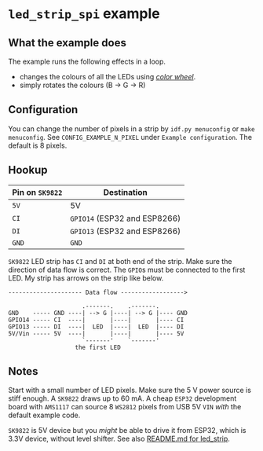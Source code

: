 # `led_strip_spi` example

## What the example does

The example runs the following effects in a loop.

- changes the colours of all the LEDs using [_color wheel_](https://duckduckgo.com/?q=color+wheel).
- simply rotates the colours (B -> G -> R)

## Configuration

You can change the number of pixels in a strip by `idf.py menuconfig` or `make
menuconfig`. See `CONFIG_EXAMPLE_N_PIXEL` under `Example configuration`. The
default is 8 pixels.

## Hookup

| Pin on `SK9822` | Destination                  |
|-----------------|------------------------------|
| `5V`            | 5V                           |
| `CI`            | `GPIO14` (ESP32 and ESP8266) |
| `DI`            | `GPIO13` (ESP32 and ESP8266) |
| `GND`           | `GND`                        |

`SK9822` LED strip has `CI` and `DI` at both end of the strip. Make sure the
direction of data flow is correct. The `GPIO`s must be connected to the first
LED. My strip has arrows on the strip like below.

```
--------------------- Data flow ------------------>

                     .-------.    .-------.
GND    ----- GND ----| --> G |----| --> G |---- GND
GPIO14 ----- CI  ----|       |----|       |---- CI
GPIO13 ----- DI  ----|  LED  |----|  LED  |---- DI
5V/Vin ----- 5V  ----|       |----|       |---- 5V
                     `-------'    `-------'
                   the first LED
```

## Notes

Start with a small number of LED pixels. Make sure the 5 V power source is
stiff enough. A `SK9822` draws up to 60 mA.  A cheap `ESP32` development board
with `AMS1117` can source 8 `WS2812` pixels from USB 5V `VIN` _with_ the
default example code.

`SK9822` is 5V device but you _might_ be able to drive it from ESP32, which is
3.3V device, without level shifter. See also [README.md for led_strip](../led_strip/README.md).
